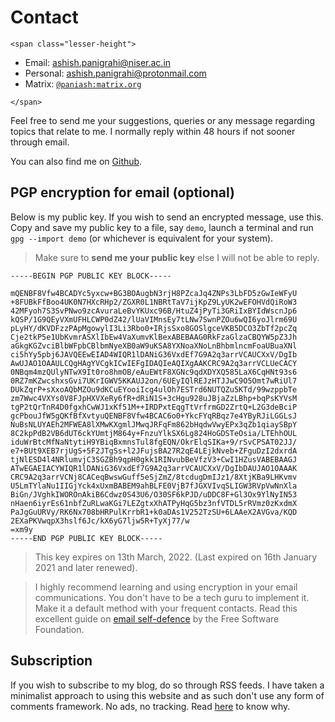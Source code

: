 # Contact

~~~
<span class="lesser-height">
~~~

- Email: [ashish.panigrahi@niser.ac.in](mailto:ashish.panigrahi@niser.ac.in)
- Personal: [ashish.panigrahi@protonmail.com](mailto:ashish.panigrahi@protonmail.com)
- Matrix: [`@paniash:matrix.org`](https://matrix.to/#/@paniash:matrix.org)

~~~
</span>
~~~

Feel free to send me your suggestions, queries or any message regarding topics that relate to me. I normally reply within 48 hours if not sooner through email.

You can also find me on [Github](https://github.com/paniash).

## PGP encryption for email (optional)
Below is my public key. If you wish to send an encrypted message, use this. Copy and save my public key to a file, say `demo`, launch a terminal and run `gpg --import demo` (or whichever is equivalent for your system).

> Make sure to **send me your public key** else I will not be able to reply.

```plaintext
-----BEGIN PGP PUBLIC KEY BLOCK-----

mQENBF8Vfw4BCADYc5yxcw+BG3BOAugbN3rjH8PZcaJq4ZNPs3LbFD5zGwIeWFyU
+8FUBkFfBoo4UK0N7HXcRHp2/ZGXR0L1NBRtTaV7ijKpZ9LyUK2wEFOHVdQiRoW3
42MFyoh7S3SvPNwo9zcAvuraLeBvYKUxc96B/HtuZ4jPyTi3GRiIxBYIdWscnJp6
kQSP/1G9QEyVXmUFHLCWP0dZ42/lUaVIMnsEy7tLNw7SwnPZOu6wQI6yoJlrm69U
pLyHY/dKVDFzzPApMgowylI3Li3Rbo0+IRjsSxo8GOSlgceVKB5DCO3ZbTf2pcZq
Cje2tkP5e1UbKvmrASXlIbEw4VaXumvKlBexABEBAAG0RkFzaGlzaCBQYW5pZ3Jh
aGkgKGZvciBlbWFpbCBlbmNyeXB0aW9uKSA8YXNoaXNoLnBhbmlncmFoaUBuaXNl
ci5hYy5pbj6JAVQEEwEIAD4WIQR1lDANiG36VxdEf7G9A2q3arrVCAUCXxV/DgIb
AwUJAO1OAAULCQgHAgYVCgkICwIEFgIDAQIeAQIXgAAKCRC9A2q3arrVCLUeCACY
0NBqm4mzQUlyNTwX9It0ro8hmOB/eAuEWtF8XGNc9qdXDYXQ585LaX6CqHNt93s6
0RZ7mKZwcshxsGvi7UKrIGWV5KKAUJ2on/6UEyIQlREJzHTJJwC9O5Omt7wRiUl7
DUkZqrP+sXxoAQbMZOu9dKCuEYooiIcg4ulOh7ESTrd6NUTQZu5KTd/99wzppbTe
zm7Wwc4VXYs0V8FJpHXVXeRy6fR+dRiN1S+3cHgu928uJBjaZzLBhp+bqPsKYVsM
tgP2tQrTnR4D0fgxhCwWJ1xKf51M++IRDPxtEqgTtVrfrmGD2ZrtQ+L2G3deBciP
gcPbouJfW5gQKfBfXvtyuQENBF8Vfw4BCAC6o0+YkcFYqRBqz7e4YByRJiLGGLsJ
NuBsNLUYAEh2MFWEA8lXMwKXgmlJMwqJRFqFm862bHqdwVwyEPx3qZb1qiaySBpY
8C2kpPdB2VB6dUT6ckYUmtjM864y+FnzuYlkSX6Lg824HoGDSTeOsia/LTEhhOUL
iduWrBtcMfNaNtytiH9YBiqBxmnsTul8fgEQN/OkrElqSIKa+9/rSvCPSAT02JJ/
e7+BUt9XEB7rjUgS+5F2JTgSs+l2JFujsBA27R2qE4LEjkNveb+ZFguDzI2dxrdA
tjNlESD4l4NRlumvjC3SGZBh9qpH0gkk1RINvubBeVfzV3+CwI1HZusVABEBAAGJ
ATwEGAEIACYWIQR1lDANiG36VxdEf7G9A2q3arrVCAUCXxV/DgIbDAUJAO1OAAAK
CRC9A2q3arrVCNj8CACeqBwswGuff5eSjZmZ/8tcdugDmIJz1/8XtjKBa9LHKvmv
U5LmTYlaNu1IIGjYck4xUxmBABEM9ahBLFE0VjB7fJGXVIvqSLIGW3RVpVwNnXla
BiGn/JVghkIWOROnAkiB6Cdwz0S43U6/O30SF6kPJD/uDDC8F+Gl3Ox9YlNyIN53
nHaen6iyrEs61nbfZuRLwaKGi7LEZgtxXhATPyHqG5bz3nfVTDL5rRVmz0zKxdmX
PaJgGuURVy/RK6Nx708bHRPulKrrbR1+k0aDAs1V252TzSU+6LAAeX2AVGva/KQD
2EXaPKVwqpX3hslf6Jc/kX6yG7ljw5R+TyXj77/w
=xm9y
-----END PGP PUBLIC KEY BLOCK-----
```

> This key expires on 13th March, 2022. (Last expired on 16th January 2021 and later renewed).


> I highly recommend learning and using encryption in your email communications. You don't have to be a tech guru to implement it. Make it a default method with your frequent contacts. Read this excellent guide on [email self-defence](https://emailselfdefense.fsf.org/en/) by the Free Software Foundation.


## Subscription
If you wish to subscribe to my blog, do so through RSS feeds. I have taken a minimalist approach to using this website and as such don't use any form of comments framework. No ads, no tracking. Read [here](/blog/webpage) to know why.
